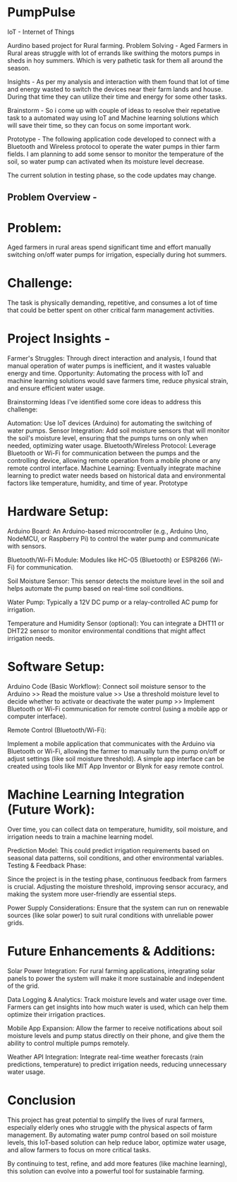 # PumpPulse
IoT - Internet of Things

Aurdino based project for Rural farming.
Problem Solving - Aged Farmers in Rural areas struggle with lot of errands like swithing the motors pumps in sheds in hoy summers. Which is very pathetic task for them all around the season.

Insights - As per my analysis and interaction with them found that lot of time and energy wasted to switch the devices near their farm lands and house. During that time they can utilize their time and energy for some other tasks.

Brainstorm - So i come up with couple of ideas to resolve their repetative task to a automated way using IoT and Machine learning solutions which will save their time, so they can focus on some important work.

Prototype - The following application code developed to connect with a Bluetooth and Wireless protocol to operate the water pumps in thier farm fields. I am planning to add some sensor to monitor the temperature of the soil, so water pump can activated when its moisture level decrease.

The current solution in testing phase, so the code updates may change.

## Problem Overview -
# Problem: 
Aged farmers in rural areas spend significant time and effort manually switching on/off water pumps for irrigation, especially during hot summers.
# Challenge: 
The task is physically demanding, repetitive, and consumes a lot of time that could be better spent on other critical farm management activities.

# Project Insights -
Farmer's Struggles: Through direct interaction and analysis, I found that manual operation of water pumps is inefficient, and it wastes valuable energy and time.
Opportunity: Automating the process with IoT and machine learning solutions would save farmers time, reduce physical strain, and ensure efficient water usage.

Brainstorming Ideas
I've identified some core ideas to address this challenge:

Automation: Use IoT devices (Arduino) for automating the switching of water pumps.
Sensor Integration: Add soil moisture sensors that will monitor the soil's moisture level, ensuring that the pumps turns on only when needed, optimizing water usage.
Bluetooth/Wireless Protocol: Leverage Bluetooth or Wi-Fi for communication between the pumps and the controlling device, allowing remote operation from a mobile phone or any remote control interface.
Machine Learning: Eventually integrate machine learning to predict water needs based on historical data and environmental factors like temperature, humidity, and time of year.
Prototype

# Hardware Setup:

Arduino Board: An Arduino-based microcontroller (e.g., Arduino Uno, NodeMCU, or Raspberry Pi) to control the water pump and communicate with sensors.

Bluetooth/Wi-Fi Module: Modules like HC-05 (Bluetooth) or ESP8266 (Wi-Fi) for communication.

Soil Moisture Sensor: This sensor detects the moisture level in the soil and helps automate the pump based on real-time soil conditions.

Water Pump: Typically a 12V DC pump or a relay-controlled AC pump for irrigation.

Temperature and Humidity Sensor (optional): You can integrate a DHT11 or DHT22 sensor to monitor environmental conditions that might affect irrigation needs.

# Software Setup:

Arduino Code (Basic Workflow): Connect soil moisture sensor to the Arduino >> Read the moisture value >> Use a threshold moisture level to decide whether to activate or deactivate the water pump >> Implement Bluetooth or Wi-Fi communication for remote control (using a mobile app or computer interface).

Remote Control (Bluetooth/Wi-Fi):

Implement a mobile application that communicates with the Arduino via Bluetooth or Wi-Fi, allowing the farmer to manually turn the pump on/off or adjust settings (like soil moisture threshold). A simple app interface can be created using tools like MIT App Inventor or Blynk for easy remote control.

# Machine Learning Integration (Future Work):
Over time, you can collect data on temperature, humidity, soil moisture, and irrigation needs to train a machine learning model.

Prediction Model: This could predict irrigation requirements based on seasonal data patterns, soil conditions, and other environmental variables.
Testing & Feedback Phase:

Since the project is in the testing phase, continuous feedback from farmers is crucial. Adjusting the moisture threshold, improving sensor accuracy, and making the system more user-friendly are essential steps.

Power Supply Considerations: Ensure that the system can run on renewable sources (like solar power) to suit rural conditions with unreliable power grids.

# Future Enhancements & Additions:
Solar Power Integration: For rural farming applications, integrating solar panels to power the system will make it more sustainable and independent of the grid.

Data Logging & Analytics: Track moisture levels and water usage over time. Farmers can get insights into how much water is used, which can help them optimize their irrigation practices.

Mobile App Expansion: Allow the farmer to receive notifications about soil moisture levels and pump status directly on their phone, and give them the ability to control multiple pumps remotely.

Weather API Integration: Integrate real-time weather forecasts (rain predictions, temperature) to predict irrigation needs, reducing unnecessary water usage.

# Conclusion
This project has great potential to simplify the lives of rural farmers, especially elderly ones who struggle with the physical aspects of farm management. By automating water pump control based on soil moisture levels, this IoT-based solution can help reduce labor, optimize water usage, and allow farmers to focus on more critical tasks.

By continuing to test, refine, and add more features (like machine learning), this solution can evolve into a powerful tool for sustainable farming.
